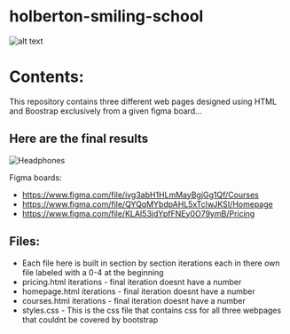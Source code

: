 # holberton-smiling-school
![alt text](https://external-content.duckduckgo.com/iu/?u=https%3A%2F%2Fwww.holbertonschool.com%2Fholberton-logo-simple.png&f=1&nofb=1)

# Contents:
This repository contains three different web pages designed using HTML and Boostrap exclusively from a given figma board...


## Here are the final results
![Headphones](images/wireframe.jpg "Headphones")


Figma boards:
* https://www.figma.com/file/ivg3abH1HLmMayBgjGg1Qf/Courses
* https://www.figma.com/file/QYQqMYbdpAHL5xTclwJKSI/Homepage
* https://www.figma.com/file/KLAI53jdYpfFNEy0O79ymB/Pricing

## Files:
* Each file here is built in section by section iterations each in there own file labeled with a 0-4 at the beginning
* pricing.html iterations - final iteration doesnt have a number
* homepage.html iterations - final iteration doesnt have a number
* courses.html iterations  - final iteration doesnt have a number
* styles.css - This is the css file that contains css for all three webpages that couldnt be covered by bootstrap